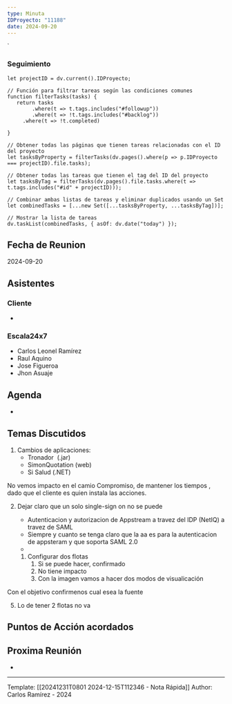 ```yaml
---
type: Minuta
IDProyecto: "11188"
date: 2024-09-20
---
```

`

### Seguimiento

```dataviewjs
let projectID = dv.current().IDProyecto;

// Función para filtrar tareas según las condiciones comunes
function filterTasks(tasks) {
   return tasks
        .where(t => t.tags.includes("#followup"))
        .where(t => !t.tags.includes("#backlog"))
     .where(t => !t.completed)
        
}

// Obtener todas las páginas que tienen tareas relacionadas con el ID del proyecto
let tasksByProperty = filterTasks(dv.pages().where(p => p.IDProyecto === projectID).file.tasks);

// Obtener todas las tareas que tienen el tag del ID del proyecto
let tasksByTag = filterTasks(dv.pages().file.tasks.where(t => t.tags.includes("#id" + projectID)));

// Combinar ambas listas de tareas y eliminar duplicados usando un Set
let combinedTasks = [...new Set([...tasksByProperty, ...tasksByTag])];

// Mostrar la lista de tareas
dv.taskList(combinedTasks, { asOf: dv.date("today") });
 ```
## Fecha de Reunion
2024-09-20

## Asistentes

### Cliente
* 
### Escala24x7
- Carlos Leonel Ramírez
-  Raul Aquino
- Jose Figueroa
- Jhon Asuaje

## Agenda
* 
## Temas Discutidos

1. Cambios de aplicaciones:  
	* Tronador  (.jar)
	* SimonQuotation (web)
	* Si Salud (.NET)

No vemos impacto en el camio
Compromiso, de mantener los tiempos , dado que el cliente es quien instala las acciones.

2. Dejar claro que un solo single-sign on no se puede
	- Autenticacion y autorizacion de Appstream a travez del IDP (NetIQ) a travez de SAML
	- Siempre y cuanto se tenga claro que la aa es para la autenticacion de appsteram y que soporta SAML 2.0
	- 

	1. Configurar dos flotas
		1. Si se puede hacer, confirmado
		2. No tiene impacto
		3. Con la imagen vamos a hacer dos modos de visualicación

Con el objetivo confirmenos cual esea la fuente 







5. Lo de tener 2 flotas no va



## Puntos de Acción acordados 

## Proxima Reunión
*   

---
Template: [[20241231T0801 2024-12-15T112346 - Nota Rápida]]
Author: Carlos Ramírez - 2024

